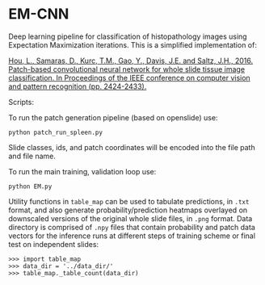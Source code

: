 # EM-CNN
Deep learning pipeline for classification of histopathology images using Expectation Maximization iterations. This is a simplified implementation of:


[Hou, L., Samaras, D., Kurc, T.M., Gao, Y., Davis, J.E. and Saltz, J.H., 2016. Patch-based convolutional neural network for whole slide tissue image classification. In Proceedings of the IEEE conference on computer vision and pattern recognition (pp. 2424-2433).](https://www.cv-foundation.org/openaccess/content_cvpr_2016/papers/Hou_Patch-Based_Convolutional_Neural_CVPR_2016_paper.pdf)

Scripts:

To run the patch generation pipeline (based on openslide) use:
```
python patch_run_spleen.py
```
Slide classes, ids, and patch coordinates will be encoded into the file path and file name.

To run the main training, validation loop use:
```
python EM.py
```

Utility functions in `table_map` can be used to tabulate predictions, in `.txt` format, and also generate probability/prediction heatmaps overlayed on downscaled versions of the original whole slide files, in `.png` format. Data directory is comprised of `.npy` files that contain probability and patch data vectors for the inference runs at different steps of training scheme or final test on independent slides:

```
>>> import table_map
>>> data_dir = '../data_dir/'
>>> table_map._table_count(data_dir)
```

